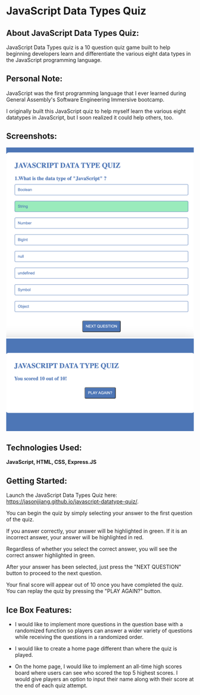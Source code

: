 # **JavaScript Data Types Quiz** 

## **About JavaScript Data Types Quiz**:

JavaScript Data Types quiz is a 10 question quiz game built to help beginning developers learn and differentiate the various eight data types in the JavaScript programming language.

## **Personal Note**:

JavaScript was the first programming language that I ever learned during General Assembly's Software Engineering Immersive bootcamp.

I originally built this JavaScript quiz to help myself learn the various eight datatypes in JavaScript, but I soon realized it could help others, too.

## **Screenshots**:

![Home page](image-1.png)
![Final score](image.png)

## **Technologies Used**:

**JavaScript, HTML, CSS, Express.JS**

## **Getting Started**:

Launch the JavaScript Data Types Quiz here: https://jasonjjiang.github.io/javascript-datatype-quiz/.

You can begin the quiz by simply selecting your answer to the first question of the quiz.

If you answer correctly, your answer will be highlighted in green. If it is an incorrect answer, your answer will be highlighted in red.

Regardless of whether you select the correct answer, you will see the correct answer highlighted in green. 

After your answer has been selected, just press the "NEXT QUESTION" button to proceed to the next question. 

Your final score will appear out of 10 once you have completed the quiz. You can replay the quiz by pressing the "PLAY AGAIN?" button.

## **Ice Box Features**:

- I would like to implement more questions in the question base with a randomized function so players can answer a wider variety of questions while receiving the questions in a randomized order.

- I would like to create a home page different than where the quiz is played.

- On the home page, I would like to implement an all-time high scores board where users can see who scored the top 5 highest scores. I would give players an option to input their name along with their score at the end of each quiz attempt.

